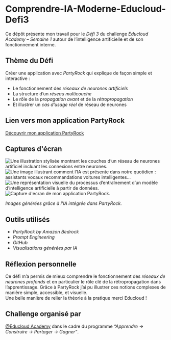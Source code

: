 # Comprendre-IA-Moderne-Educloud-Defi3
Ce dépôt présente mon travail pour le *Défi 3* du challenge *Educloud Academy – Semaine 1* autour de l’intelligence artificielle et de son fonctionnement interne.



## Thème du Défi

Créer une application avec *PartyRock* qui explique de façon simple et interactive :

- Le fonctionnement des *réseaux de neurones artificiels*
- La structure d’un *réseau multicouche*
- Le rôle de la *propagation avant* et de la *rétropropagation*
- Et illustrer un *cas d’usage réel* de réseau de neurones


## Lien vers mon application PartyRock

[Découvrir mon application PartyRock](https://partyrock.aws/u/Aubin/B2eOBNol-/COMPRENDRE-L'IA-MODERNE-%3A-Des-Neurones-a-la-Pratique)


## Captures d'écran


![Une illustration stylisée montrant les couches d’un réseau de neurones artificiel incluant les connexions entre neurones.](./Reseau_Neurones,png) ![Une image illustrant comment l’IA est présente dans notre quotidien : assistants vocaux recommandations voitures intelligentes…](./IA_In_Our_Life.png) ![Une représentation visuelle du processus d’entraînement d’un modèle d’intelligence artificielle à partir de données.](./Entrainement_IA.png) ![Capture d'ecran de mon application PartyRock.](./Capture_App.png) 

  *Images générées grâce à l'IA intégrée dans PartyRock.*


## Outils utilisés

- *PartyRock by Amazon Bedrock*
- *Prompt Engineering*
- *GitHub*
- *Visualisations générées par IA*


## Réflexion personnelle

 Ce défi m’a permis de mieux comprendre le fonctionnement des *réseaux de neurones profonds* et en particulier le rôle clé de la rétropropagation dans l’apprentissage. Grâce à PartyRock j’ai pu illustrer ces notions complexes de manière simple, accessible, et visuelle.  
 Une belle manière de relier la théorie à la pratique merci Educloud !


## Challenge organisé par

[@Educloud Academy](https://www.linkedin.com/company/educloud-academy/) dans le cadre du programme *“Apprendre → Construire → Partager → Gagner”*.
